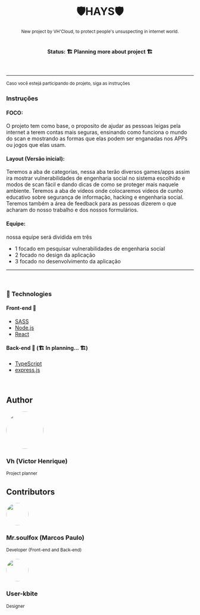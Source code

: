 <div align="center">
  <h1>🛡️HAYS🛡️</h1>
  <small>New project by VH'Cloud, to protect people's unsuspecting in internet world.</small>
</div>
<br/>

<h4 align="center">Status: 🏗️ Planning more about project 🏗️</h4>
<br/>

---
<small>Caso você estejá participando do projeto, siga as instruções</small>
<h3>Instruções</h3>

#### FOCO:
<span>O projeto tem como base, o proposito de ajudar as pessoas leigas pela internet a terem
contas mais seguras, ensinando como funciona o mundo do scan e mostrando
as formas que elas podem ser enganadas nos APPs ou jogos que elas usam.
</span> 

#### Layout (Versão inicial):
<span>Teremos a aba de categorias, nessa aba terão diversos games/apps assim
ira mostrar vulnerabilidades de engenharia social no sistema escolhido e modos de
scan fácil e dando dicas de como se proteger mais naquele ambiente. Teremos a
aba de vídeos onde colocaremos vídeos de cunho educativo sobre segurança de
informação, hacking e engenharia social. Teremos também a área de feedback para
as pessoas dizerem o que acharam do nosso trabalho e dos nossos formulários.
</span>

#### Equipe:
<span>nossa equipe será dividida em três

- 1 focado em pesquisar vulnerabilidades de engenharia social
- 2 focado no design da aplicação
- 3 focado no desenvolvimento da aplicação
</span>

---
<br/>


<h3>🧰 Technologies</h3>

#### Front-end 📰
  - [SASS](https://sass-lang.com/)
  - [Node.js](https://nodejs.org/)
  - [React](https://reactjs.org/)

#### Back-end 🎲 (🏗️ In planning... 🏗️)
  - [TypeScript](https://typescriptlang.org/)
  - [express.js](https://expressjs.com/)
<br/>

## Author
<div>
  <a href="https://github.com/VhCompany1">
    <img style="border-radius: 50%;" src="https://github.com/VhCompany1.png" width="100px;"/>
  </a>
  <h3>Vh (Victor Henrique)</h3>
  <small>Project planner</small>
</div>

## Contributors
<div style="text-align: justify;">
  <div>
    <a href="https://github.com/mr-soulfox">
      <img style="border-radius: 50%;" src="https://github.com/mr-soulfox.png" width="60px;"/>
    </a>
    <h3>Mr.soulfox (Marcos Paulo)</h3>
    <small>Developer (Front-end and Back-end)</small>
  </div>
  <br/>
  
  <div>
    <a href="https://github.com/user-kbite">
      <img style="border-radius: 50%;" src="https://github.com/user-kbite.png" width="60px"/>
    </a>
    <h3>User-kbite</h3>
    <small>Designer</small>
  </div>
</div>
